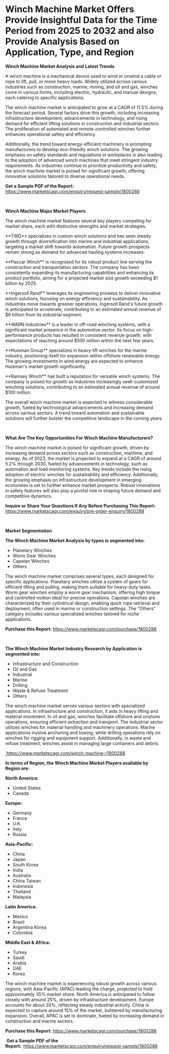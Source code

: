 <p><h1>Winch Machine Market Offers Provide Insightful Data for the Time Period from 2025 to 2032 and also Provide Analysis Based on Application, Type, and Region</h1></p><p><strong>Winch Machine Market Analysis and Latest Trends</strong></p>
<p><p>A winch machine is a mechanical device used to wind or unwind a cable or rope to lift, pull, or move heavy loads. Widely utilized across various industries such as construction, marine, mining, and oil and gas, winches come in various forms, including electric, hydraulic, and manual designs, each catering to specific applications.</p><p>The winch machine market is anticipated to grow at a CAGR of 11.5% during the forecast period. Several factors drive this growth, including increasing infrastructure development, advancements in technology, and rising demand for efficient lifting solutions in construction and industrial sectors. The proliferation of automated and remote-controlled winches further enhances operational safety and efficiency. </p><p>Additionally, the trend toward energy-efficient machinery is prompting manufacturers to develop eco-friendly winch solutions. The growing emphasis on safety standards and regulations in workplaces is also leading to the adoption of advanced winch machines that meet stringent industry requirements. As industries continue to prioritize productivity and safety, the winch machine market is poised for significant growth, offering innovative solutions tailored to diverse operational needs.</p></p>
<p><strong>Get a Sample PDF of the Report:&nbsp;</strong> <a href="https://www.marketscagr.com/enquiry/request-sample/1800288?utm_campaign=2485&utm_medium=2&utm_source=Github&utm_content=ia&utm_term=16042025&utm_id=winch-machine">https://www.marketscagr.com/enquiry/request-sample/1800288</a></p>
<p>&nbsp;</p>
<p><strong>Winch Machine Major Market Players</strong></p>
<p><p>The winch machine market features several key players competing for market share, each with distinctive strengths and market strategies. </p><p>**TWG** specializes in custom winch solutions and has seen steady growth through diversification into marine and industrial applications, targeting a market shift towards automation. Future growth prospects remain strong as demand for advanced hauling systems increases.</p><p>**Paccar Winch** is recognized for its robust product line serving the construction and transportation sectors. The company has been consistently expanding its manufacturing capabilities and enhancing its product portfolio, aiming for a projected market size growth exceeding $1 billion by 2025.</p><p>**Ingersoll Rand** leverages its engineering prowess to deliver innovative winch solutions, focusing on energy efficiency and sustainability. As industries move towards greener operations, Ingersoll Rand's future growth is anticipated to accelerate, contributing to an estimated annual revenue of $6 billion from its industrial segment.</p><p>**WARN Industries** is a leader in off-road winching systems, with a significant market presence in the automotive sector. Its focus on high-performance products has resulted in consistent revenue growth, with expectations of reaching around $500 million within the next few years.</p><p>**Huisman Group** specializes in heavy-lift winches for the marine industry, positioning itself for expansion within offshore renewable energy. The growing investments in wind energy are expected to enhance Huisman's market growth significantly.</p><p>**Ramsey Winch** has built a reputation for versatile winch systems. The company is poised for growth as industries increasingly seek customized winching solutions, contributing to an estimated annual revenue of around $100 million.</p><p>The overall winch machine market is expected to witness considerable growth, fueled by technological advancements and increasing demand across various sectors. A trend toward automation and sustainable solutions will further bolster the competitive landscape in the coming years.</p></p>
<p>&nbsp;</p>
<p><strong>What Are The Key Opportunities For Winch Machine Manufacturers?</strong></p>
<p><p>The winch machine market is poised for significant growth, driven by increasing demand across sectors such as construction, maritime, and energy. As of 2023, the market is projected to expand at a CAGR of around 5.2% through 2030, fueled by advancements in technology, such as automation and load monitoring systems. Key trends include the rising adoption of electric winches for sustainability and efficiency. Additionally, the growing emphasis on infrastructure development in emerging economies is set to further enhance market prospects. Robust innovations in safety features will also play a pivotal role in shaping future demand and competitive dynamics.</p></p>
<p><strong>Inquire or Share Your Questions If Any Before Purchasing This Report:</strong> <a href="https://www.marketscagr.com/enquiry/pre-order-enquiry/1800288?utm_campaign=2485&utm_medium=2&utm_source=Github&utm_content=ia&utm_term=16042025&utm_id=winch-machine">https://www.marketscagr.com/enquiry/pre-order-enquiry/1800288</a></p>
<p>&nbsp;</p>
<p><strong>Market Segmentation</strong></p>
<p><strong>The Winch Machine Market Analysis by types is segmented into:</strong></p>
<p><ul><li>Planetary Winches</li><li>Worm Gear Winches</li><li>Capstan Winches</li><li>Others</li></ul></p>
<p><p>The winch machine market comprises several types, each designed for specific applications. Planetary winches utilize a system of gears for efficient lifting and pulling, making them suitable for heavy-duty tasks. Worm gear winches employ a worm gear mechanism, offering high torque and controlled motion ideal for precise operations. Capstan winches are characterized by their cylindrical design, enabling quick rope retrieval and deployment, often used in marine or construction settings. The "Others" category includes various specialized winches tailored for niche applications.</p></p>
<p><strong>Purchase this Report:&nbsp;</strong><a href="https://www.marketscagr.com/purchase/1800288?utm_campaign=2485&utm_medium=2&utm_source=Github&utm_content=ia&utm_term=16042025&utm_id=winch-machine">https://www.marketscagr.com/purchase/1800288</a></p>
<p>&nbsp;</p>
<p><strong>The Winch Machine Market Industry Research by Application is segmented into:</strong></p>
<p><ul><li>Infrastructure and Construction</li><li>Oil and Gas</li><li>Industrial</li><li>Marine</li><li>Drilling</li><li>Waste & Refuse Treatment</li><li>Others</li></ul></p>
<p><p>The winch machine market serves various sectors with specialized applications. In infrastructure and construction, it aids in heavy lifting and material movement. In oil and gas, winches facilitate offshore and onshore operations, ensuring efficient extraction and transport. The industrial sector utilizes winches for material handling and machinery operations. Marine applications involve anchoring and towing, while drilling operations rely on winches for rigging and equipment support. Additionally, in waste and refuse treatment, winches assist in managing large containers and debris.</p></p>
<p><a href="https://www.marketscagr.com/winch-machine-r1800288?utm_campaign=2485&utm_medium=2&utm_source=Github&utm_content=ia&utm_term=16042025&utm_id=winch-machine">&nbsp;https://www.marketscagr.com/winch-machine-r1800288</a></p>
<p><strong>In terms of Region, the Winch Machine Market Players available by Region are:</strong></p>
<p>
    <p> <strong> North America: </strong>
        <ul>
            <li>United States</li>
            <li>Canada</li>
        </ul>
        </p> 
    <p> <strong> Europe: </strong>
        <ul>
            <li>Germany</li>
            <li>France</li>
            <li>U.K.</li>
            <li>Italy</li>
            <li>Russia</li>
        </ul>
        </p> 
    <p> <strong> Asia-Pacific: </strong>
        <ul>
            <li>China</li>
            <li>Japan</li>
            <li>South Korea</li>
            <li>India</li>
            <li>Australia</li>
            <li>China Taiwan</li>
            <li>Indonesia</li>
            <li>Thailand</li>
            <li>Malaysia</li>
        </ul>
        </p> 
    <p> <strong> Latin America: </strong>
        <ul>
            <li>Mexico</li>
            <li>Brazil</li>
            <li>Argentina Korea</li>
            <li>Colombia</li>
        </ul>
        </p> 
    <p> <strong> Middle East & Africa: </strong>
        <ul>
            <li>Turkey</li>
            <li>Saudi</li>
            <li>Arabia</li>
            <li>UAE</li>
            <li>Korea</li>
        </ul>
    </p>
    </p>
<p><p>The winch machine market is experiencing robust growth across various regions, with Asia-Pacific (APAC) leading the charge, projected to hold approximately 35% market share. North America is anticipated to follow closely with around 25%, driven by infrastructure development. Europe accounts for about 20%, reflecting steady industrial activity. China is expected to capture around 15% of the market, bolstered by manufacturing expansion. Overall, APAC is set to dominate, fueled by increasing demand in construction and marine sectors.</p></p>
<p><strong>Purchase this Report: </strong><a href="https://www.marketscagr.com/purchase/1800288?utm_campaign=2485&utm_medium=2&utm_source=Github&utm_content=ia&utm_term=16042025&utm_id=winch-machine">https://www.marketscagr.com/purchase/1800288</a></p>
<p>&nbsp;<strong>Get a Sample PDF of the Report:&nbsp;&nbsp;</strong><a href="https://www.marketscagr.com/enquiry/request-sample/1800288?utm_campaign=2485&utm_medium=2&utm_source=Github&utm_content=ia&utm_term=16042025&utm_id=winch-machine">https://www.marketscagr.com/enquiry/request-sample/1800288</a></p>
<p><strong></strong></p>
<p><p></p><p></p><p></p></p>